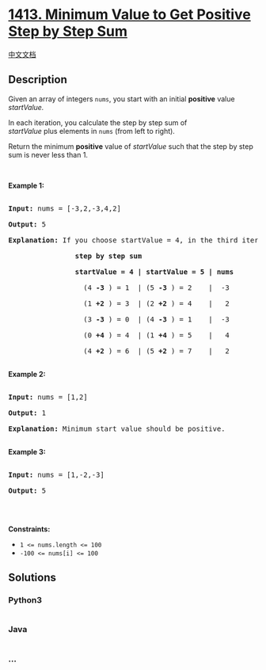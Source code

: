 # [1413. Minimum Value to Get Positive Step by Step Sum](https://leetcode.com/problems/minimum-value-to-get-positive-step-by-step-sum)

[中文文档](/solution/1400-1499/1413.Minimum%20Value%20to%20Get%20Positive%20Step%20by%20Step%20Sum/README.md)

## Description

<p>Given an array of integers&nbsp;<code>nums</code>, you start with an initial <strong>positive</strong> value <em>startValue</em><em>.</em></p>

<p>In each iteration, you calculate the step by step sum of <em>startValue</em>&nbsp;plus&nbsp;elements in <code>nums</code>&nbsp;(from left to right).</p>

<p>Return the minimum <strong>positive</strong> value of&nbsp;<em>startValue</em> such that the step by step sum is never less than 1.</p>

<p>&nbsp;</p>

<p><strong>Example 1:</strong></p>

<pre>

<strong>Input:</strong> nums = [-3,2,-3,4,2]

<strong>Output:</strong> 5

<strong>Explanation: </strong>If you choose startValue = 4, in the third iteration your step by step sum is less than 1.

<strong>                step by step sum

&nbsp;               startValue = 4 | startValue = 5 | nums

</strong>&nbsp;                 (4 <strong>-3</strong> ) = 1  | (5 <strong>-3</strong> ) = 2    |  -3

&nbsp;                 (1 <strong>+2</strong> ) = 3  | (2 <strong>+2</strong> ) = 4    |   2

&nbsp;                 (3 <strong>-3</strong> ) = 0  | (4 <strong>-3</strong> ) = 1    |  -3

&nbsp;                 (0 <strong>+4</strong> ) = 4  | (1 <strong>+4</strong> ) = 5    |   4

&nbsp;                 (4 <strong>+2</strong> ) = 6  | (5 <strong>+2</strong> ) = 7    |   2

</pre>

<p><strong>Example 2:</strong></p>

<pre>

<strong>Input:</strong> nums = [1,2]

<strong>Output:</strong> 1

<strong>Explanation:</strong> Minimum start value should be positive. 

</pre>

<p><strong>Example 3:</strong></p>

<pre>

<strong>Input:</strong> nums = [1,-2,-3]

<strong>Output:</strong> 5

</pre>

<p>&nbsp;</p>

<p><strong>Constraints:</strong></p>

<ul>
    <li><code>1 &lt;= nums.length &lt;= 100</code></li>
    <li><code>-100 &lt;= nums[i] &lt;= 100</code></li>
</ul>

## Solutions

<!-- tabs:start -->

### **Python3**

```python

```

### **Java**

```java

```

### **...**

```

```

<!-- tabs:end -->
